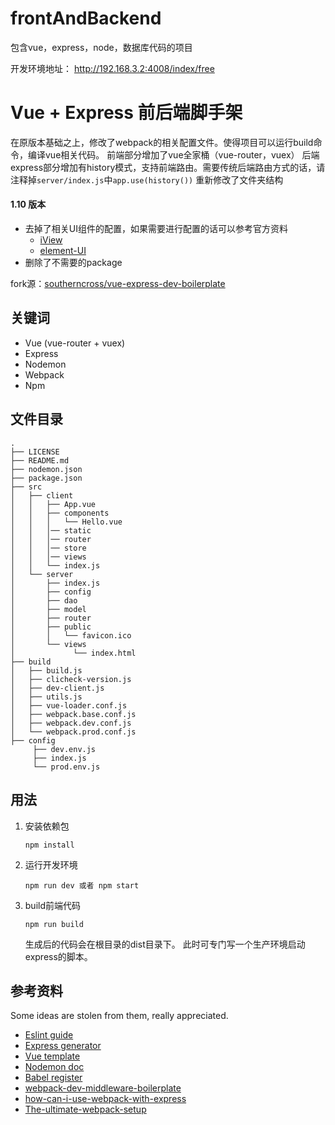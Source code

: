 # frontAndBackend
包含vue，express，node，数据库代码的项目

开发环境地址：
http://192.168.3.2:4008/index/free

Vue + Express 前后端脚手架
=========================================

在原版本基础之上，修改了webpack的相关配置文件。使得项目可以运行build命令，编译vue相关代码。
前端部分增加了vue全家桶（vue-router，vuex）
后端express部分增加有history模式，支持前端路由。需要传统后端路由方式的话，请注释掉`server/index.js`中`app.use(history())`
重新修改了文件夹结构

#### 1.10 版本
- 去掉了相关UI组件的配置，如果需要进行配置的话可以参考官方资料
  - [iView](https://www.iviewui.com/)
  - [element-UI](http://element-cn.eleme.io/#/zh-CN)
- 删除了不需要的package

fork源：[southerncross/vue-express-dev-boilerplate](https://github.com/southerncross/vue-express-dev-boilerplate)

## 关键词

- Vue (vue-router + vuex)
- Express
- Nodemon
- Webpack
- Npm


## 文件目录

```
.
├── LICENSE
├── README.md
├── nodemon.json
├── package.json
├── src
│   ├── client
│   │   ├── App.vue
│   │   ├── components
│   │   │   └── Hello.vue
│   │   │── static
│   │   │── router
│   │   │── store
│   │   │── views
│   │   └── index.js
│   └── server
│       ├── index.js
│       ├── config
│       ├── dao
│       ├── model
│       ├── router
│       ├── public
│       │   └── favicon.ico
│       └── views
│             └── index.html
├── build
│   ├── build.js
│   ├── clicheck-version.js
│   ├── dev-client.js
│   ├── utils.js
│   ├── vue-loader.conf.js
│   ├── webpack.base.conf.js
│   ├── webpack.dev.conf.js
│   └── webpack.prod.conf.js
├── config
     ├── dev.env.js
     ├── index.js
     └── prod.env.js
```

## 用法

1. 安装依赖包

   `npm install`

2. 运行开发环境

   `npm run dev 或者 npm start` 

3. build前端代码

    `npm run build`
    
    生成后的代码会在根目录的dist目录下。
    此时可专门写一个生产环境启动express的脚本。

## 参考资料

Some ideas are stolen from them, really appreciated.

- [Eslint guide](http://eslint.org/docs/user-guide/getting-started)
- [Express generator](http://expressjs.com/en/starter/generator.html)
- [Vue template](https://github.com/vuejs-templates/webpack)
- [Nodemon doc](https://github.com/remy/nodemon#nodemon)
- [Babel register](http://www.ruanyifeng.com/blog/2016/01/babel.html)
- [webpack-dev-middleware-boilerplate](https://github.com/madole/webpack-dev-middleware-boilerplate/tree/master/src)
- [how-can-i-use-webpack-with-express](http://stackoverflow.com/questions/31102035/how-can-i-use-webpack-with-express)
- [The-ultimate-webpack-setup](http://www.christianalfoni.com/articles/2015_04_19_The-ultimate-webpack-setup)
